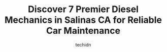 ---
layout: ampstory
image: https://images.unsplash.com/photo-1501432062811-61cbb25811dc?ixlib=rb-4.0.3&ixid=MnwxMjA3fDB8MHxwaG90by1wYWdlfHx8fGVufDB8fHx8&auto=format&fit=crop&w=640&h=853&q=80
author: techidn
featured: false
description: Trust your vehicles maintenance and repairs to the 7 best Diesel Mechanic in Salinas CA, USA. With their extensive experience, cutting-edge technology, and commitment to customer satisfacti
title: Discover 7 Premier Diesel Mechanics in Salinas CA for Reliable Car Maintenance
cover:
   title: Discover 7 Premier Diesel Mechanics in Salinas CA for Reliable Car Maintenance
   subtitle: Rickpate
   background: https://images.unsplash.com/photo-1501432062811-61cbb25811dc?ixlib=rb-4.0.3&ixid=MnwxMjA3fDB8MHxwaG90by1wYWdlfHx8fGVufDB8fHx8&auto=format&fit=crop&w=640&h=853&q=80

pages: 
 - layout: thirds
   top: <h1>#1 Golden State Truck & Trailer Repair Inc.</h1>
   bottom: "<p>Ive been around trucks for a long time - - these guys ARE THE BEST!  They listen to what I say and provide excellent solutions and service.  The dealer wouldnt addr</p>"
   background: https://www.knot35.com/toplist/wp-content/uploads/2023/06/best-diesel-mechanic-1-in-salinas-ca-1685837107.jpeg
   backgroundblur: true
 - layout: thirds
   top: <h1>#2 Edwards Truck Center Inc</h1>
   bottom: "<p>1095 Harkins Rd, Salinas, CA 93901, United States</p>"
   background: https://www.knot35.com/toplist/wp-content/uploads/2023/06/best-diesel-mechanic-2-in-salinas-ca-1685837108.jpeg
   cta:
      link: https://www.knot35.com/toplist/discover-7-premier-diesel-mechanics-in-salinas-ca-for-reliable-car-maintenance/
      text: Discover 7 Premier Diesel Mechanics in Salinas CA for Reliable Car Maintenance
 - layout: thirds
   top: <h1>#3 Coast Truck Center of Salinas</h1>
   bottom: "<p>12 Harris Pl, Salinas, CA 93901, United States</p>"
   background: https://www.knot35.com/toplist/wp-content/uploads/2023/06/best-diesel-mechanic-3-in-salinas-ca-1685837108.jpeg
   cta:
      link: https://www.knot35.com/toplist/discover-7-premier-diesel-mechanics-in-salinas-ca-for-reliable-car-maintenance/
      text: Discover 7 Premier Diesel Mechanics in Salinas CA for Reliable Car Maintenance
 - layout: thirds
   top: <h1>#4 West Coast Diesel Services</h1>
   bottom: "<p>65 Chamberlain St, Salinas, CA 93901, United States</p>"
   background: https://images.unsplash.com/photo-1553949345-eb786bb3f7ba?ixlib=rb-4.0.3&ixid=MnwxMjA3fDB8MHxwaG90by1wYWdlfHx8fGVufDB8fHx8&auto=format&fit=crop&w=640&h=853&q=80
   cta:
      link: https://www.knot35.com/toplist/discover-7-premier-diesel-mechanics-in-salinas-ca-for-reliable-car-maintenance/
      text: Discover 7 Premier Diesel Mechanics in Salinas CA for Reliable Car Maintenance
 - layout: thirds
   top: <h1>#5 Non-Stop Automotive Repair</h1>
   bottom: "<p>1380 Burton Ave J, Salinas, CA 93901, United States</p>"
   background: https://images.unsplash.com/photo-1608411404720-c8f0417bcdba?ixlib=rb-4.0.3&ixid=MnwxMjA3fDB8MHxwaG90by1wYWdlfHx8fGVufDB8fHx8&auto=format&fit=crop&w=640&h=853&q=80
   cta:
      link: https://www.knot35.com/toplist/discover-7-premier-diesel-mechanics-in-salinas-ca-for-reliable-car-maintenance/
      text: Discover 7 Premier Diesel Mechanics in Salinas CA for Reliable Car Maintenance
 - layout: thirds
   top: <h1>#6 Paul Faro Automotive</h1>
   bottom: "<p>264 E Market St, Salinas, CA 93901, United States</p>"
   background: https://images.unsplash.com/photo-1489694553447-4c9339da310d?ixlib=rb-4.0.3&ixid=MnwxMjA3fDB8MHxwaG90by1wYWdlfHx8fGVufDB8fHx8&auto=format&fit=crop&w=640&h=853&q=80
   cta:
      link: https://www.knot35.com/toplist/discover-7-premier-diesel-mechanics-in-salinas-ca-for-reliable-car-maintenance/
      text: Discover 7 Premier Diesel Mechanics in Salinas CA for Reliable Car Maintenance
 - layout: thirds
   top: <h1>#7 A-1 Mobile Services, Inc.</h1>
   bottom: "<p>1112 Abbott St STE G, Salinas, CA 93901, United States</p>"
   background: https://images.unsplash.com/photo-1484589065579-248aad0d8b13?ixlib=rb-4.0.3&ixid=MnwxMjA3fDB8MHxwaG90by1wYWdlfHx8fGVufDB8fHx8&auto=format&fit=crop&w=640&h=853&q=80
   cta:
      link: https://www.knot35.com/toplist/discover-7-premier-diesel-mechanics-in-salinas-ca-for-reliable-car-maintenance/
      text: Discover 7 Premier Diesel Mechanics in Salinas CA for Reliable Car Maintenance
 - layout: thirds
   middle: Continue reading...
   background: https://images.unsplash.com/photo-1533735380053-eb8d0759b24a?ixlib=rb-4.0.3&ixid=MnwxMjA3fDB8MHxwaG90by1wYWdlfHx8fGVufDB8fHx8&auto=format&fit=crop&w=640&h=853&q=80
   cta:
      link: https://www.knot35.com/toplist/discover-7-premier-diesel-mechanics-in-salinas-ca-for-reliable-car-maintenance/
      text: Discover 7 Premier Diesel Mechanics in Salinas CA for Reliable Car Maintenance
      
---
